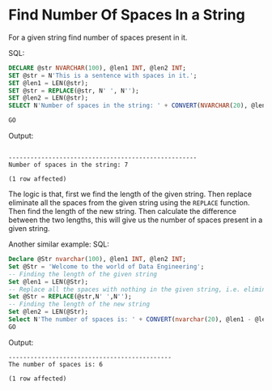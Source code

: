 # Find Number Of Spaces In a String

For a given string find number of spaces present in it.

SQL:
```SQL
DECLARE @str NVARCHAR(100), @len1 INT, @len2 INT;
SET @str = N'This is a sentence with spaces in it.';
SET @len1 = LEN(@str);
SET @str = REPLACE(@str, N' ', N'');
SET @len2 = LEN(@str);
SELECT N'Number of spaces in the string: ' + CONVERT(NVARCHAR(20), @len1 - @len2);

GO
```

Output:
```

----------------------------------------------------
Number of spaces in the string: 7

(1 row affected)
```

The logic is that, first we find the length of the given string. Then replace eliminate all the spaces from the given string using the `REPLACE` function. Then find the length of the new string. Then calculate the difference between the two lengths, this will give us the number of spaces present in a given string.


Another similar example:
SQL:
```SQL
Declare @Str nvarchar(100), @len1 INT, @len2 INT;
Set @Str = 'Welcome to the world of Data Engineering';
-- Finding the length of the given string
Set @len1 = LEN(@Str);
-- Replace all the spaces with nothing in the given string, i.e. eliminate all the spaces from a given string
Set @Str = REPLACE(@str,N' ',N'');
-- Finding the length of the new string
Set @len2 = LEN(@Str);
Select N'The number of spaces is: ' + CONVERT(nvarchar(20), @len1 - @len2)
GO
```

Output:
```
---------------------------------------------
The number of spaces is: 6

(1 row affected)

```
